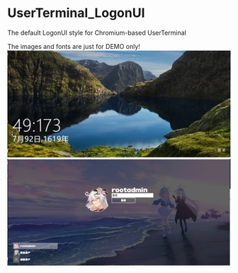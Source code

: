# UserTerminal_LogonUI
The default LogonUI style for Chromium-based UserTerminal

The images and fonts are just for DEMO only!
![t](README.md_files/umd0.jpg)
![t](README.md_files/umd1.jpg)
